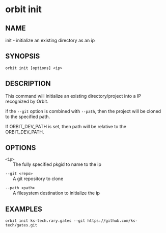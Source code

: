# __orbit init__

## __NAME__

init - initialize an existing directory as an ip

## __SYNOPSIS__

```
orbit init [options] <ip>
```

## __DESCRIPTION__

This command will initialize an existing directory/project into a IP
recognized by Orbit. 

if the `--git` option is combined with `--path`, then the project will be
cloned to the specified path. 

If ORBIT_DEV_PATH is set, then path will be relative to the ORBIT_DEV_PATH.

## __OPTIONS__

`<ip>`  
      The fully specified pkgid to name to the ip
 
`--git <repo>`  
      A git repository to clone
 
`--path <path>`  
      A filesystem destination to initialize the ip

## __EXAMPLES__

```
orbit init ks-tech.rary.gates --git https://github.com/ks-tech/gates.git
```